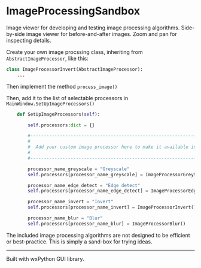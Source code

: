 # ImageProcessingSandbox

Image viewer for developing and testing image processing algorithms. Side-by-side image viewer for before-and-after images. Zoom and pan for inspecting details.

Create your own image procssing class, inheriting from `AbstractImageProcessor`, like this:

```python
class ImageProcessorInvert(AbstractImageProcessor):
    ...
```

Then implement the method `process_image()`

Then, add it to the list of selectable processors in `MainWindow.SetUpImageProcessors()`

```python
    def SetUpImageProcessors(self):

        self.processors:dict = {}

        #-----------------------------------------------------------------------#
        #                                                                       #
        #  Add your custom image processor here to make it available in the UI  #
        #                                                                       #
        #-----------------------------------------------------------------------#

        processor_name_greyscale = "Greyscale"
        self.processors[processor_name_greyscale] = ImageProcessorGreyScale()

        processor_name_edge_detect = "Edge detect"
        self.processors[processor_name_edge_detect] = ImageProcessorEdgeDetect()

        processor_name_invert = "Invert"
        self.processors[processor_name_invert] = ImageProcessorInvert()

        processor_name_blur = "Blur"
        self.processors[processor_name_blur] = ImageProcessorBlur()


```


The included image processing algorithms are not designed to be efficient or best-practice. This is simply a sand-box for trying ideas.


----------------------------------
Built with wxPython GUI library.

